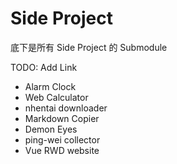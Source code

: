 # Side Project

底下是所有 Side Project 的 Submodule

TODO: Add Link

- Alarm Clock
- Web Calculator
- nhentai downloader
- Markdown Copier
- Demon Eyes
- ping-wei collector
- Vue RWD website
